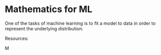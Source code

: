 # Mathematics for ML

One of the tasks of machine learning is to fit a model to data in order to represent the underlying distribution.

Resources:

M
